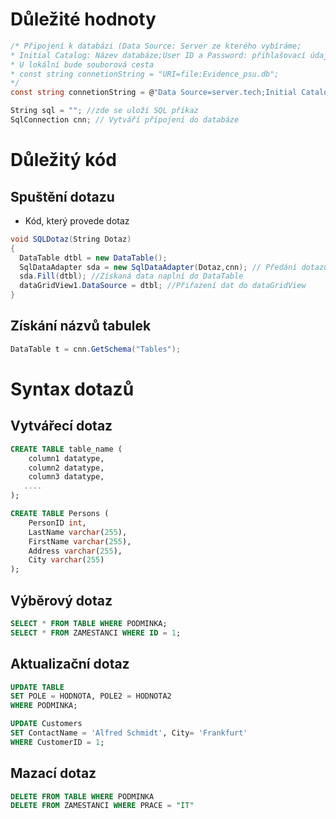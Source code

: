 # Důležité hodnoty
```C#
/* Připojení k databázi (Data Source: Server ze kterého vybíráme;
* Initial Catalog: Název databáze;User ID a Password: přihlašovací údaje k serveru
* U lokální bude souborová cesta
* const string connetionString = "URI=file:Evidence_psu.db";
*/
const string connetionString = @"Data Source=server.tech;Initial Catalog=Databaze;User ID=User;Password=Password123";

String sql = ""; //zde se uloží SQL příkaz
SqlConnection cnn; // Vytváří připojení do databáze
```
# Důležitý kód
## Spuštění dotazu
- Kód, který provede dotaz

```C#
void SQLDotaz(String Dotaz)
{
  DataTable dtbl = new DataTable();
  SqlDataAdapter sda = new SqlDataAdapter(Dotaz,cnn); // Předání dotazu
  sda.Fill(dtbl); //Získaná data naplní do DataTable
  dataGridView1.DataSource = dtbl; //Přiřazení dat do dataGridView
}
```
## Získání názvů tabulek
```C#
DataTable t = cnn.GetSchema("Tables");
```
# Syntax dotazů
## Vytvářecí dotaz
```SQL
CREATE TABLE table_name (
    column1 datatype,
    column2 datatype,
    column3 datatype,
   ....
);

CREATE TABLE Persons (
    PersonID int,
    LastName varchar(255),
    FirstName varchar(255),
    Address varchar(255),
    City varchar(255)
);
```
## Výběrový dotaz
```SQL
SELECT * FROM TABLE WHERE PODMINKA;
SELECT * FROM ZAMESTANCI WHERE ID = 1;
```
## Aktualizační dotaz
```SQL
UPDATE TABLE
SET POLE = HODNOTA, POLE2 = HODNOTA2
WHERE PODMINKA;

UPDATE Customers
SET ContactName = 'Alfred Schmidt', City= 'Frankfurt'
WHERE CustomerID = 1;
```
## Mazací dotaz
```SQL
DELETE FROM TABLE WHERE PODMINKA
DELETE FROM ZAMESTANCI WHERE PRACE = "IT"
```
